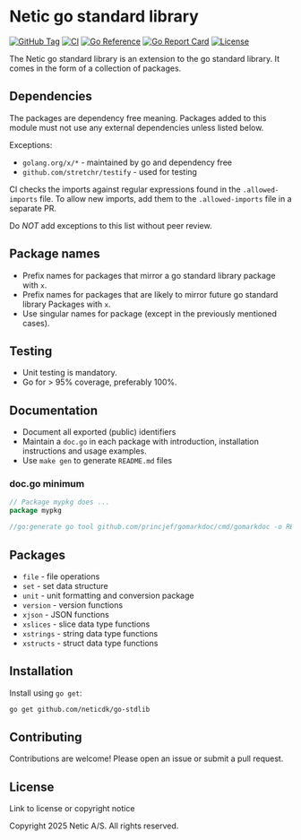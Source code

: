 # Netic go standard library

[![GitHub Tag](https://img.shields.io/github/v/tag/neticdk/go-stdlib)](https://github.com/neticdk/go-stdlib/releases)
[![CI](https://github.com/neticdk/go-stdlib/actions/workflows/ci.yaml/badge.svg)](https://github.com/neticdk/go-stdlib/actions/workflows/ci.yaml)
[![Go Reference](https://pkg.go.dev/badge/github.com/neticdk/go-stdlib)](https://pkg.go.dev/github.com/neticdk/go-stdlib)
[![Go Report Card](https://goreportcard.com/badge/github.com/neticdk/go-stdlib)](https://goreportcard.com/report/github.com/neticdk/go-stdlib)
[![License](https://img.shields.io/github/license/neticdk/go-stdlib)](LICENSE)

The Netic go standard library is an extension to the go standard library. It
comes in the form of a collection of packages.

## Dependencies

The packages are dependency free meaning. Packages added to this module must not
use any external dependencies unless listed below.

Exceptions:

- `golang.org/x/*` - maintained by go and dependency free
- `github.com/stretchr/testify` - used for testing

CI checks the imports against regular expressions found in the
`.allowed-imports` file. To allow new imports, add them to the
`.allowed-imports` file in a separate PR.

Do *NOT* add exceptions to this list without peer review.

## Package names

- Prefix names for packages that mirror a go standard library package with `x`.
- Prefix names for packages that are likely to mirror future go standard library
  Packages with `x`.
- Use singular names for package (except in the previously mentioned cases).

## Testing

- Unit testing is mandatory.
- Go for > 95% coverage, preferably 100%.

## Documentation

- Document all exported (public) identifiers
- Maintain a `doc.go` in each package with introduction, installation
  instructions and usage examples.
- Use `make gen` to generate `README.md` files

### doc.go minimum

```go
// Package mypkg does ...
package mypkg

//go:generate go tool github.com/princjef/gomarkdoc/cmd/gomarkdoc -o README.md
```

## Packages

- `file` - file operations
- `set` - set data structure
- `unit` - unit formatting and conversion package
- `version` - version functions
- `xjson` - JSON functions
- `xslices` - slice data type functions
- `xstrings` - string data type functions
- `xstructs` - struct data type functions

## Installation

Install using `go get`:

```bash
go get github.com/neticdk/go-stdlib
```

## Contributing

Contributions are welcome! Please open an issue or submit a pull request.

## License

Link to license or copyright notice

Copyright 2025 Netic A/S. All rights reserved.

